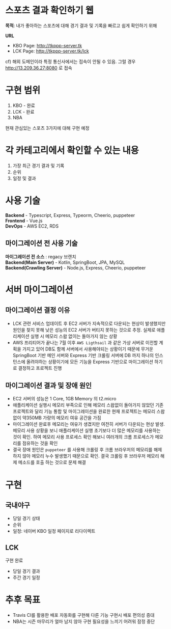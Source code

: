 # 스포츠 결과 확인하기 웹

**목적**: 내가 좋아하는 스포츠에 대해 경기 결과 및 기록을 빠르고 쉽게 확인하기 위해

**URL**  
- KBO Page: http://tkppp-server.tk
- LCK Page: http://tkppp-server.tk/lck  
  
cf) 해외 도메인이라 특정 통신사에서는 접속이 안될 수 있음. 그럴 경우 http://13.209.36.27:8080 로 접속

# 구현 범위
1. KBO - 완료
2. LCK - 완료
3. NBA

현재 관심있는 스포츠 3가지에 대해 구현 예정

# 각 카테고리에서 확인할 수 있는 내용
1. 가장 최근 경기 결과 및 기록
2. 순위
3. 일정 및 결과

# 사용 기술 
**Backend** - Typescript, Express, Typeorm, Cheerio, puppeteer  
**Frontend** - Vue.js   
**DevOps** - AWS EC2, RDS

## 마이그레이션 전 사용 기술
**마이그레이션 전 소스** : regacy 브랜치  
**Backend(Main Server)** - Kotlin, SpringBoot, JPA, MySQL   
**Backend(Crawling Server)** - Node.js, Express, Cheerio, puppeteer  

# 서버 마이그레이션
## 마이그레이션 결정 이유
- LCK 관련 서비스 업데이트 후 EC2 서버가 지속적으로 다운되는 현상이 발생했지만 원인을 찾지 못해 낮은 성능의 EC2 서버가 버티지 못하는 것으로 추정. 실제로 애플리케이션 실행 시 메모리 스왑 없이는 돌아가지 않는 상황
- AWS 프리티어가 끝나는 7월 이후 `AWS Ligthsail` 과 같은 가상 서버로 이전할 계획을 가지고 있어 DB도 함께 서버에서 사용해야되는 상황이기 때문에 무거운 SpringBoot 기반 메인 서버와 Express 기반 크롤링 서버에 DB 까지 하나의 인스턴스에 올려야하는 상황이기에 모든 기능을 Express 기반으로 마이그레이션 하기로 결정하고 프로젝트 진행

## 마이그레이션 결과 및 장애 원인
- EC2 서버의 성능은 1 Core, 1GB Memory 의 t2.micro
- 애플리케이션 실행시 메모리 부족으로 인해 메모리 스왑없이 돌아가지 않았던 기존 프로젝트와 달리 기능 통합 및 마이그레이션을 완료한 현재 프로젝트는 메모리 스왑 없이 약350MB 가량의 메모리 여유 공간을 가짐
- 마이그레이션 완료후 메모리는 여유가 생겼지만 여전히 서버가 다운되는 현상 발생. 메모리 사용 상황을 보니 애플리케이션 실행 초기보다 더 많은 메모리를 사용하는 것이 확인. 하여 메모리 사용 프로세스 확인 해보니 여러개의 크롬 프로세스가 메모리를 점유하는 것을 확인
- 결국 장애 원인은 `puppeteer` 를 사용해 크롤링 후 크롬 브라우저의 메모리를 해제하지 않아 메모리 누수 발생했기 때문으로 확인. 결국 크롤링 후 브라우저 메모리 해제 메소드를 호출 하는 것으로  문제 해결

# 구현
## 국내야구
- 당일 경기 상태
- 순위
- 일정: 네이버 KBO 일정 페이지로 리다이렉트

## LCK
구현 완료  
- 당일 경기 결과
- 주간 경기 일정

# 추후 목표
- Travis CI를 활용한 배포 자동화를 구현해 다른 기능 구현시 배포 편의성 증대
- NBA는 시즌 마무리가 얼마 남지 않아 구현 필요성을 느끼기 어려워 잠정 중단

